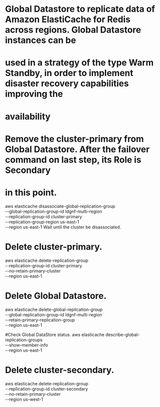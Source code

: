 # Global Datastore to replicate data of Amazon ElastiCache for Redis across regions. Global Datastore instances can be 
# used in a strategy of the type Warm Standby, in order to implement disaster recovery capabilities improving the
# availability

# Remove the cluster-primary from Global Datastore. After the failover command on last step, its Role is Secondary 
# in this point.

 aws elasticache disassociate-global-replication-group \
  --global-replication-group-id ldgnf-multi-region \
  --replication-group-id cluster-primary \
  --replication-group-region us-east-1 \
  --region us-east-1
Wait until the cluster be disassociated.

# Delete cluster-primary.
 aws elasticache delete-replication-group \
  --replication-group-id cluster-primary \
  --no-retain-primary-cluster \
  --region us-east-1


# Delete Global Datastore.
 aws elasticache delete-global-replication-group \
  --global-replication-group-id ldgnf-multi-region \
  --retain-primary-replication-group \
  --region us-east-1


#Check Global DataStore status.
 aws elasticache describe-global-replication-groups \
  --show-member-info \
  --region us-east-1


# Delete cluster-secondary.
 aws elasticache delete-replication-group \
  --replication-group-id cluster-secondary \
  --no-retain-primary-cluster \
  --region us-west-1
